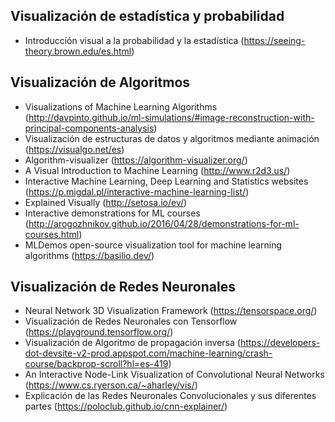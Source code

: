 ## Visualización de estadística y probabilidad
- Introducción visual a la probabilidad y la estadística (https://seeing-theory.brown.edu/es.html)

## Visualización de Algoritmos 
- Visualizations of Machine Learning Algorithms (http://davpinto.github.io/ml-simulations/#image-reconstruction-with-principal-components-analysis)
- Visualización de estructuras de datos y algoritmos mediante animación (https://visualgo.net/es)
- Algorithm-visualizer (https://algorithm-visualizer.org/)
- A Visual Introduction to Machine Learning (http://www.r2d3.us/)
- Interactive Machine Learning, Deep Learning and Statistics websites (https://p.migdal.pl/interactive-machine-learning-list/)
- Explained Visually (http://setosa.io/ev/)
- Interactive demonstrations for ML courses (http://arogozhnikov.github.io/2016/04/28/demonstrations-for-ml-courses.html)
- MLDemos open-source visualization tool for machine learning algorithms (https://basilio.dev/)

## Visualización de Redes Neuronales
- Neural Network 3D Visualization Framework (https://tensorspace.org/)
- Visualización de Redes Neuronales con Tensorflow (https://playground.tensorflow.org/)
- Visualización de Algoritmo de propagación inversa (https://developers-dot-devsite-v2-prod.appspot.com/machine-learning/crash-course/backprop-scroll?hl=es-419)
- An Interactive Node-Link Visualization of Convolutional Neural Networks (https://www.cs.ryerson.ca/~aharley/vis/)
- Explicación de las Redes Neuronales Convolucionales y sus diferentes partes (https://poloclub.github.io/cnn-explainer/)
